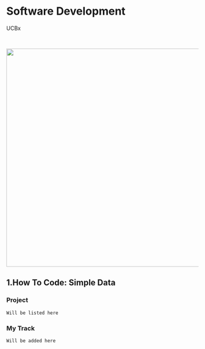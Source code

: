 # Software Development
UCBx


<!-- [![Alt text](https://github.com/doct0rX/SoftwareDevelopment/blob/master/photos/masters.jpg?raw=true "Software Development")](https://www.cs.ubc.ca/news/2017/03/ubc-launches-edx-micromasters-program-software-development) -->

<p>
<br /> <div class="separator" style="clear: both; text-align: center;"> <a href="https://www.cs.ubc.ca/news/2017/03/ubc-launches-edx-micromasters-program-software-development"><img alt="" border="0" height="571" src="https://github.com/doct0rX/SoftwareDevelopment/blob/master/screens/masters.jpg" width="1000" /></a></div>
</p>

## 1.How To Code: Simple Data
###  Project
    Will be listed here
### My Track
    Will be added here
